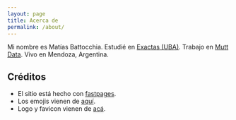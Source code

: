 ```yaml
---
layout: page
title: Acerca de
permalink: /about/
---
```


Mi nombre es Matías Battocchia. Estudié en [Exactas (UBA)](https://exactas.uba.ar). Trabajo en [Mutt Data](https://muttdata.ai). Vivo en Mendoza, Argentina.

## Créditos

* El sitio está hecho con [fastpages](https://github.com/fastai/fastpages).
* Los emojis vienen de [aquí](https://cutekaomoji.com).
* Logo y favicon vienen de [acá](https://piq.codeus.net/picture/16599/EDITOR:-Nyan-Cat-Icon).

